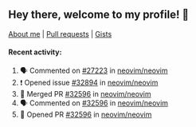 ## Hey there, welcome to my profile! 👋

[About me](https://seandewar.github.io/)
 | [Pull requests](https://github.com/search?p=1&q=author%3Aseandewar+is%3Apr)
 | [Gists](https://gist.github.com/seandewar)

#### Recent activity:

<!--START_SECTION:activity-->
1. 🗣 Commented on [#27223](https://github.com/neovim/neovim/pull/27223#issuecomment-2726012932) in [neovim/neovim](https://github.com/neovim/neovim)
2. ❗ Opened issue [#32894](https://github.com/neovim/neovim/issues/32894) in [neovim/neovim](https://github.com/neovim/neovim)
3. 🎉 Merged PR [#32596](https://github.com/neovim/neovim/pull/32596) in [neovim/neovim](https://github.com/neovim/neovim)
4. 🗣 Commented on [#32596](https://github.com/neovim/neovim/pull/32596#issuecomment-2701860707) in [neovim/neovim](https://github.com/neovim/neovim)
5. 💪 Opened PR [#32596](https://github.com/neovim/neovim/pull/32596) in [neovim/neovim](https://github.com/neovim/neovim)
<!--END_SECTION:activity-->
